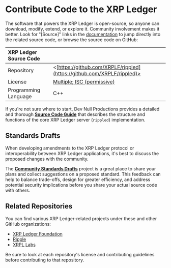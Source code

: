 # Contribute Code to the XRP Ledger

The software that powers the XRP Ledger is open-source, so anyone can download, modify, extend, or explore it. Community involvement makes it better. Look for "[Source]" links in the [documentation](docs.html) to jump directly into the related source code, or browse the source code on GitHub:

| XRP Ledger Source Code |                                                     |
|:-----------------------|:----------------------------------------------------|
| Repository             | <[https://github.com/XRPLF/rippled](https://github.com/XRPLF/rippled)>                |
| License                | [Multiple; ISC (permissive)](https://github.com/ripple/rippled/blob/develop/LICENSE.md) |
| Programming Language   | C++                                                 |

If you're not sure where to start, Dev Null Productions provides a detailed and thorough [**Source Code Guide**](https://xrpintel.com/source) that describes the structure and functions of the core XRP Ledger server (`rippled`) implementation.

## Standards Drafts

When developing amendments to the XRP Ledger protocol or interoperability between XRP Ledger applications, it's best to discuss the proposed changes with the community.

The [**Community Standards Drafts**](https://github.com/XRPLF/XRPL-Standards/) project is a great place to share your plans and collect suggestions on a proposed standard. This feedback can help to balance trade-offs, design for greater efficiency, and address potential security implications before you share your actual source code with others.


## Related Repositories

You can find various XRP Ledger-related projects under these and other GitHub organizations:

- [XRP Ledger Foundation](https://github.com/XRPLF/)
- [Ripple](https://github.com/ripple/)
- [XRPL Labs](https://github.com/XRPL-Labs/) <!-- SPELLING_IGNORE: xrpl -->

Be sure to look at each repository's license and contributing guidelines before contributing to that repository.
